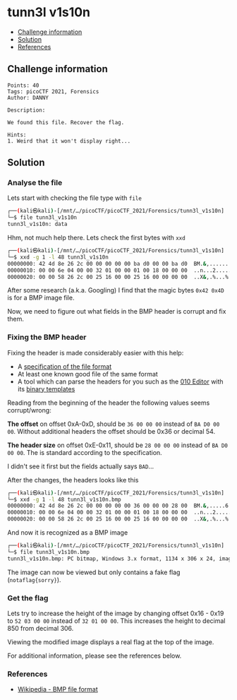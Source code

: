 # tunn3l v1s10n

- [Challenge information](#challenge-information)
- [Solution](#solution)
- [References](#references)

## Challenge information
```
Points: 40
Tags: picoCTF 2021, Forensics
Author: DANNY

Description:

We found this file. Recover the flag.
 
Hints:
1. Weird that it won't display right...
```

## Solution

### Analyse the file

Lets start with checking the file type with `file`
```bash
┌──(kali㉿kali)-[/mnt/…/picoCTF/picoCTF_2021/Forensics/tunn3l_v1s10n]
└─$ file tunn3l_v1s10n  
tunn3l_v1s10n: data
```

Hhm, not much help there. Lets check the first bytes with `xxd`
```bash
┌──(kali㉿kali)-[/mnt/…/picoCTF/picoCTF_2021/Forensics/tunn3l_v1s10n]
└─$ xxd -g 1 -l 48 tunn3l_v1s10n        
00000000: 42 4d 8e 26 2c 00 00 00 00 00 ba d0 00 00 ba d0  BM.&,...........
00000010: 00 00 6e 04 00 00 32 01 00 00 01 00 18 00 00 00  ..n...2.........
00000020: 00 00 58 26 2c 00 25 16 00 00 25 16 00 00 00 00  ..X&,.%...%.....
```

After some research (a.k.a. Googling) I find that the magic bytes `0x42 0x4D` is for a BMP image file.

Now, we need to figure out what fields in the BMP header is corrupt and fix them.

### Fixing the BMP header

Fixing the header is made considerably easier with this help:
* A [specification of the file format](https://en.wikipedia.org/wiki/BMP_file_format)
* At least one known good file of the same format
* A tool which can parse the headers for you such as the [010 Editor](https://www.sweetscape.com/010editor/) with its [binary templates](https://www.sweetscape.com/010editor/templates.html)

Reading from the beginning of the header the following values seems corrupt/wrong:

**The offset** on offset 0xA-0xD, should be `36 00 00 00` instead of `BA D0 00 00`.
Without additional headers the offset should be 0x36 or decimal 54.

**The header size** on offset 0xE-0x11, should be `28 00 00 00` instead of `BA D0 00 00`.
The is standard according to the specification.

I didn't see it first but the fields actually says `BAD`...

After the changes, the headers looks like this
```bash
┌──(kali㉿kali)-[/mnt/…/picoCTF/picoCTF_2021/Forensics/tunn3l_v1s10n]
└─$ xxd -g 1 -l 48 tunn3l_v1s10n.bmp 
00000000: 42 4d 8e 26 2c 00 00 00 00 00 36 00 00 00 28 00  BM.&,.....6...(.
00000010: 00 00 6e 04 00 00 32 01 00 00 01 00 18 00 00 00  ..n...2.........
00000020: 00 00 58 26 2c 00 25 16 00 00 25 16 00 00 00 00  ..X&,.%...%.....
```

And now it is recognized as a BMP image
```bash
┌──(kali㉿kali)-[/mnt/…/picoCTF/picoCTF_2021/Forensics/tunn3l_v1s10n]
└─$ file tunn3l_v1s10n.bmp 
tunn3l_v1s10n.bmp: PC bitmap, Windows 3.x format, 1134 x 306 x 24, image size 2893400, resolution 5669 x 5669 px/m, cbSize 2893454, bits offset 54
```

The image can now be viewed but only contains a fake flag (`notaflag{sorry}`).

### Get the flag

Lets try to increase the height of the image by changing offset 0x16 - 0x19 to `52 03 00 00` instead of `32 01 00 00`.
This increases the height to decimal 850 from decimal 306.

Viewing the modified image displays a real flag at the top of the image.

For additional information, please see the references below.

### References

- [Wikipedia - BMP file format](https://en.wikipedia.org/wiki/BMP_file_format)
